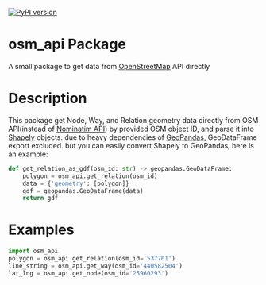 [![PyPI version](https://badge.fury.io/py/osmapi-wrapper.svg)](https://pypi.org/project/osmapi-wrapper/)

# osm_api Package
A small package to get data from [OpenStreetMap](https://www.openstreetmap.org/) API directly

# Description
This package get Node, Way, and Relation geometry data directly from OSM API(instead of [Nominatim API](https://nominatim.openstreetmap.org/ui/details.html)) by provided OSM object ID, and parse it into [Shapely](https://pypi.org/project/Shapely/) objects. due to heavy dependencies of [GeoPandas](https://geopandas.org/en/stable/getting_started/install.html#dependencies), GeoDataFrame export excluded. but you can easily convert Shapely to GeoPandas, here is an example:

```python
def get_relation_as_gdf(osm_id: str) -> geopandas.GeoDataFrame:
    polygon = osm_api.get_relation(osm_id)
    data = {'geometry': [polygon]}
    gdf = geopandas.GeoDataFrame(data)
    return gdf
```

# Examples

```python
import osm_api
polygon = osm_api.get_relation(osm_id='537701')
line_string = osm_api.get_way(osm_id='440582504')
lat_lng = osm_api.get_node(osm_id='25960293')
```

